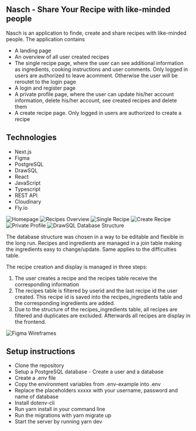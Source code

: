 ## Nasch - Share Your Recipe with like-minded people

Nasch is an application to finde, create and share recipes with like-minded people. The application contains

- A landing page
- An overview of all user created recipes
- The single recipe page, where the user can see additional information as ingredients, cooking instructions and user comments. Only logged in users are authorized to leave acomment. Otherwise the user will be reroutet to the login page
- A login and register page
- A private profile page, where the user can update his/her account information, delete his/her account, see created recipes and delete them
- A create recipe page. Only logged in users are authorized to create a recipe

## Technologies

- Next.js
- Figma
- PostgreSQL
- DrawSQL
- React
- JavaScript
- Typescript
- REST API
- Cloudinary
- Fly.io

![Homepage](../../../../../C:/Users/haren/projects/upleveled-final-project/public/homepage.png)
![Recipes Overview](../../../../../C:/Users/haren/projects/upleveled-final-project/public/recipes.png)
![Single Recipe](../../../../../C:/Users/haren/projects/upleveled-final-project/public/single%20recipe.png)
![Create Recipe](../../../../../C:/Users/haren/projects/upleveled-final-project/public/Create%20Recipe.png)
![Private Profile](../../../../../C:/Users/haren/projects/upleveled-final-project/public/Private%20Profile.png)
![DrawSQL Database Structure](../../../../../C:/Users/haren/projects/upleveled-final-project/public/drawsql.png)

The database structure was chosen in a way to be editable and flexible in the long run. Recipes and ingredients are managed in a join table making the ingredients easy to change/update. Same applies to the difficulties table.

The recipe creation and display is managed in three steps:

1. The user creates a recipe and the recipes table receive the corresponding information
2. The recipes table is filtered by userid and the last recipe id the user created. This recipe id is saved into the recipes_ingredients table and the corresponding ingredients are added.
3. Due to the structure of the recipes_ingredients table, all recipes are filtered and duplicates are excluded. Afterwards all recipes are display in the frontend.

![Figma Wireframes](../../../../../C:/Users/haren/projects/upleveled-final-project/public/figma.png)

## Setup instructions

- Clone the repository
- Setup a PostgreSQL database - Create a user and a database
- Create a .env file
- Copy the environment variables from .env-example into .env
- Replace the placeholders xxxxx with your username, password and name of database
- Install dotenv-cli
- Run yarn install in your command line
- Run the migrations with yarn migrate up
- Start the server by running yarn dev
